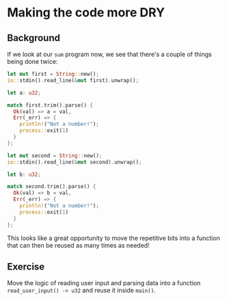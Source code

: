 # Making the code more DRY

## Background

If we look at our `sum` program now, we see that there's a couple of things being done twice:

```rust
let mut first = String::new();
io::stdin().read_line(&mut first).unwrap();

let a: u32;

match first.trim().parse() {
  Ok(val) => a = val,
  Err(_err) => {
    println!("Not a number!");
    process::exit(1)
  }
};

let mut second = String::new();
io::stdin().read_line(&mut second).unwrap();

let b: u32;

match second.trim().parse() {
  Ok(val) => b = val,
  Err(_err) => {
    println!("Not a number!");
    process::exit(1)
  }
};
```

This looks like a great opportunity to move the repetitive bits into a function that can
then be reused as many times as needed!

## Exercise

Move the logic of reading user input and parsing data into a function `read_user_input() -> u32`
and reuse it inside `main()`.
